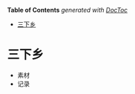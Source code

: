 <!-- START doctoc generated TOC please keep comment here to allow auto update -->
<!-- DON'T EDIT THIS SECTION, INSTEAD RE-RUN doctoc TO UPDATE -->
**Table of Contents**  *generated with [DocToc](https://github.com/thlorenz/doctoc)*

- [三下乡](#%E4%B8%89%E4%B8%8B%E4%B9%A1)

<!-- END doctoc generated TOC please keep comment here to allow auto update -->

# 三下乡

- 素材
- 记录